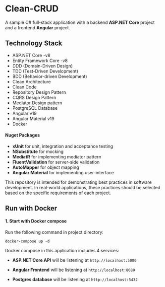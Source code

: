 # Clean-CRUD
A sample C# full-stack application with a backend __ASP.NET Core__ project and a frontend __Angular__ project.

## Technology Stack
  -	ASP.NET Core -v8
  - Entity Framework Core -v8
  - DDD (Domain-Driven Design)
  - TDD (Test-Driven Development)
  - BDD (Behavior-driven Development)
  - Clean Architecture
  - Clean Code
  - Repository Design Pattern
  - CQRS Design Pattern
  - Mediator Design pattern
  - PostgreSQL Database
  - Angular v19
  - Angular Material v19
  - Docker

#### Nuget Packages
  - __xUnit__ for unit, integration and acceptance testing
  - __NSubstitute__ for mocking
  - __MediatR__ for implementing mediator pattern
  - __FluentValidation__ for server-side validation
  - __AutoMapper__ for object mapping
  - __Angular Material__ for implementing user-interface


This repository is intended for demonstrating best practices in software development. In real-world applications, these practices should be selected based on the specific requirements of each project.


      
## Run with Docker

#### 1. Start with Docker compose

Run the following command in project directory:

```
docker-compose up -d
```

Docker compose in this application includes 4 services:

- __ASP.NET Core API__ will be listening at `http://localhost:5000`

- __Angular Frontend__ will be listening at `http://localhost:8080`

- __Postgres database__ will be listening at `http://localhost:5432`
